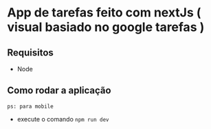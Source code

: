 # App de tarefas feito com nextJs ( visual basiado no google tarefas )

## Requisitos
- Node

## Como rodar a aplicação
`ps: para mobile`
- execute o comando `npm run dev`
